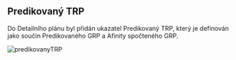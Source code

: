 ﻿---
categories: [fenix]
layout: fenix
---
## Predikovaný TRP

Do Detailního plánu byl přidán ukazatel Predikovaný TRP, který je definován jako součin Predikovaného GRP a Afinity spočteného GRP.

![predikovanyTRP]({{site.url}}/data/predikovanyTRP.jpg "predikovanyTRP")
